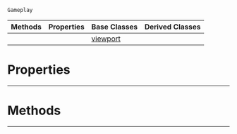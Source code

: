 `Gameplay`

|Methods|Properties|Base Classes|Derived Classes|
|---|---|---|---|
| | |[viewport](https://github.com/dragonCASTjosh/PlasmaDocs/blob/master/code_reference/class_reference/viewport.markdown)| |


 #  Properties


---  
 #  Methods


---  
 

 